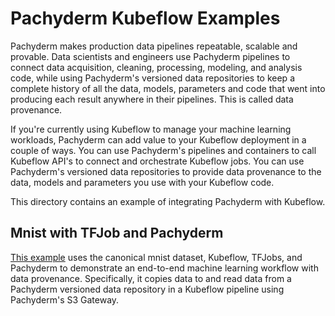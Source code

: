 # Pachyderm Kubeflow Examples

Pachyderm makes production data pipelines repeatable, scalable and provable.
Data scientists and engineers use Pachyderm pipelines to connect data acquisition, cleaning, processing, modeling, and analysis code,
while using Pachyderm's versioned data repositories to keep a complete history of all the data, models, parameters and code
that went into producing each result anywhere in their pipelines. 
This is called data provenance.

If you're currently using Kubeflow to manage your machine learning workloads,
Pachyderm can add value to your Kubeflow deployment in a couple of ways.
You can use Pachyderm's pipelines and containers to call Kubeflow API's to connect and orchestrate Kubeflow jobs.
You can use Pachyderm's versioned data repositories to provide data provenance to the data, models and parameters you use with your Kubeflow code.

This directory contains an example of integrating Pachyderm with Kubeflow.

## Mnist with TFJob and Pachyderm

[This example](https://github.com/pachyderm/pachyderm/tree/master/examples/kubeflow/mnist) 
uses the canonical mnist dataset, Kubeflow, TFJobs, and Pachyderm to demonstrate an end-to-end machine learning workflow with data provenance.
Specifically, it copies data to and read data from a Pachyderm versioned data repository
in a Kubeflow pipeline
using Pachyderm's S3 Gateway.



